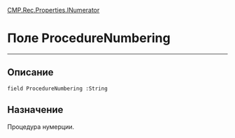 ﻿---
Link: CMP.Rec.Properties.INumerator.@ProcedureNumbering
---

<!---  Навигация
[Имя проекта](#) :
-->
[CMP.Rec.Properties.INumerator](Default)

# Поле ProcedureNumbering
---

## Описание

    field ProcedureNumbering :String

<!--
## Аргументы{#Args}

### Аргумент1

Описание аргумента 1
-->

## Назначение

Процедура нумерции.

<!--
## Пример

    ProcedureNumbering...
-->

